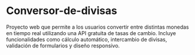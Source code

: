 # Conversor-de-divisas
Proyecto web que permite a los usuarios convertir entre distintas monedas en tiempo real utilizando una API gratuita de tasas de cambio. Incluye funcionalidades como cálculo automático, intercambio de divisas, validación de formularios y diseño responsivo.

